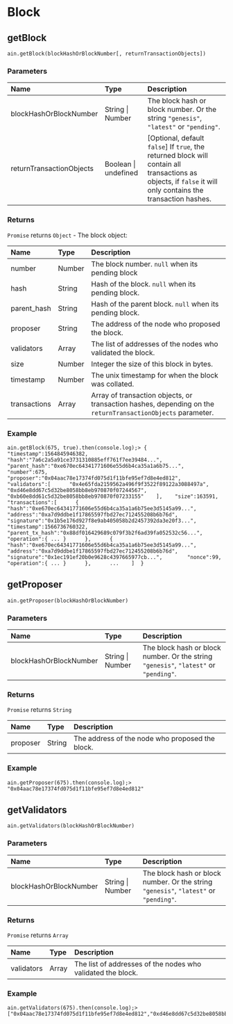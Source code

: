 # Block

## getBlock

```text
ain.getBlock(blockHashOrBlockNumber[, returnTransactionObjects])
```

### Parameters

| Name | Type | Description |
| :--- | :--- | :--- |
| blockHashOrBlockNumber | String \| Number | The block hash or block number. Or the string `"genesis"`, `"latest"` or `"pending"`. |
| returnTransactionObjects | Boolean \| undefined | \[Optional, default `false`\] If `true`, the returned block will contain all transactions as objects, if `false` it will only contains the transaction hashes. |

### Returns

`Promise` returns `Object` - The block object:

| Name | Type | Description |
| :--- | :--- | :--- |
| number | Number | The block number. `null` when its pending block |
| hash | String | Hash of the block. `null` when its pending block. |
| parent\_hash | String | Hash of the parent block. `null` when its pending block. |
| proposer | String | The address of the node who proposed the block. |
| validators | Array | The list of addresses of the nodes who validated the block. |
| size | Number | Integer the size of this block in bytes. |
| timestamp | Number | The unix timestamp for when the block was collated. |
| transactions | Array | Array of transaction objects, or transaction hashes, depending on the `returnTransactionObjects` parameter. |

### Example

```text
ain.getBlock(675, true).then(console.log);> {    "timestamp":1564845946382,    "hash":"7a6c2a5a91ce3731310885eff761f7ee39484...",    "parent_hash":"0xe670ec64341771606e55d6b4ca35a1a6b75...",    "number":675,    "proposer":"0x04aac78e17374fd075d1f11bfe95ef7d8e4ed812",    "validators":[      "0x4e65fda2159562a496f9f3522f89122a3088497a",      "0xd46e8dd67c5d32be8058bb8eb970870f07244567",      "0xb60e8dd61c5d32be8058bb8eb970870f07233155"    ],    "size":163591,    "transactions":[      {        "hash":"0xe670ec64341771606e55d6b4ca35a1a6b75ee3d5145a99...",        "address":"0xa7d9ddbe1f17865597fbd27ec712455208b6b76d",        "signature":"0x1b5e176d927f8e9ab405058b2d2457392da3e20f3...",        "timestamp":1566736760322,        "parent_tx_hash":"0x88df016429689c079f3b2f6ad39fa052532c56...",        "operation":{ ... }      },      {        "hash":"0xe670ec64341771606e55d6b4ca35a1a6b75ee3d5145a99...",        "address":"0xa7d9ddbe1f17865597fbd27ec712455208b6b76d",        "signature":"0x1ec191ef20b0e9628c4397665977cb...",        "nonce":99,        "operation":{ ... }      },      ...    ]  }
```

## getProposer

```text
ain.getProposer(blockHashOrBlockNumber)
```

### Parameters

| Name | Type | Description |
| :--- | :--- | :--- |
| blockHashOrBlockNumber | String \| Number | The block hash or block number. Or the string `"genesis"`, `"latest"` or `"pending"`. |

### Returns

`Promise` returns `String` 

| Name | Type | Description |
| :--- | :--- | :--- |
| proposer | String | The address of the node who proposed the block. |

### Example

```text
ain.getProposer(675).then(console.log);> "0x04aac78e17374fd075d1f11bfe95ef7d8e4ed812"
```

## getValidators

```text
ain.getValidators(blockHashOrBlockNumber)
```

### Parameters

| Name | Type | Description |
| :--- | :--- | :--- |
| blockHashOrBlockNumber | String \| Number | The block hash or block number. Or the string `"genesis"`, `"latest"` or `"pending"`. |

### Returns

`Promise` returns `Array` 

| Name | Type | Description |
| :--- | :--- | :--- |
| validators | Array | The list of addresses of the nodes who validated the block. |

### Example

```text
ain.getValidators(675).then(console.log);> ["0x04aac78e17374fd075d1f11bfe95ef7d8e4ed812","0xd46e8dd67c5d32be8058bb8eb970870f07244567","0x4e65fda2159562a496f9f3522f89122a3088497a"]
```



